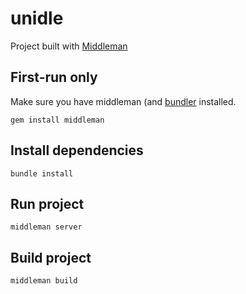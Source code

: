 # unidle

Project built with [Middleman](https://middlemanapp.com/)

## First-run only

Make sure you have middleman (and [bundler](https://bundler.io/]) installed.

```
gem install middleman
```

## Install dependencies

```
bundle install
```

## Run project

```
middleman server
```

## Build project

```
middleman build
```
